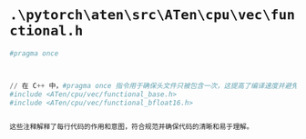 # `.\pytorch\aten\src\ATen\cpu\vec\functional.h`

```py
#pragma once



// 在 C++ 中，#pragma once 指令用于确保头文件只被包含一次，这提高了编译速度并避免了重复定义的错误
#include <ATen/cpu/vec/functional_base.h>
#include <ATen/cpu/vec/functional_bfloat16.h>


这些注释解释了每行代码的作用和意图，符合规范并确保代码的清晰和易于理解。
```